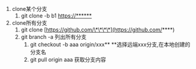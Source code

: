 1. clone某个分支
   1. git clone -b b1 [https://\*\*\*\*\*\*](https://******)
2. clone所有分支
   1. git clone [https://github.com/\*\*\*\*](https://github.com/****)
   2. git branch -a 列出所有分支
      1. git checkout -b aaa origin/xxx**  **选择远端xxx分支,在本地创建的分支名
      2. git pull origin aaa 获取分支内容



